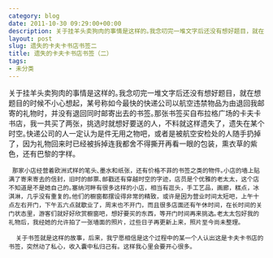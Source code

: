 ```yaml
---
category: blog
date: 2011-10-30 09:29:00+00:00
description: 关于挂羊头卖狗肉的事情是这样的｡我念叨完一堆文字后还没有想好题目，就在想题目的时
layout: post
slug: 遗失的卡夫卡书店书签二
title: 遗失的卡夫卡书店书签（二）
tags:
- 未分类
---
```


关于挂羊头卖狗肉的事情是这样的｡我念叨完一堆文字后还没有想好题目，就在想题目的时候不小心想起，某号称如今最快的快递公司以航空违禁物品为由退回我邮寄的礼物时，并没有退回同时邮寄出去的书签｡那张书签买自布拉格广场的卡夫卡书店，我一共买了两张，挑选时就想好要送的人，不料就这样遗失了，遗失在某个时空｡快递公司的人一定认为是件无用之物吧，或者是被航空安检处的人随手扔掉了，因为礼物回来时已经被拆掉连我都舍不得撕开再看一眼的包装，熏衣草的紫色，还有巴黎的字样｡  
  
     那家小店经营着欧洲式样的笔头､墨水和纸张，还有价格不菲的书签之类的物件｡小店的墙上贴满了寄来寄去的信封，旧时的邮票､邮戳还有穿越时空的字迹，店员是个优雅的老太太，这个店不知道是不是她自己的｡塞纳河畔有很多这样的小店，相当有逛头，手工艺品，画廊，糕点，冰淇淋，几乎没有重复的｡他们的橱窗都摆设得非常的精致，或许是因为营业时间太短吧，上午十点左右开门，下午五六点就歇业了，周末也不开门，而且很多店面还有午休时间，在长时间的关门状态里，游客们就好好欣赏橱窗吧，想好要买的东西，等开门时间再来挑选｡老太太包好我的礼物后，我经她的允许拍了一张墙面的照片，过些日子再更新上来，照片至今尚未整理。  
  
      关于书签就是这样的故事，后来，我宁愿相信是这个过程中的某一个人认出这是卡夫卡书店的书签，突然动了私心，收入囊中私归己有。这样我心里会要开心很多。
